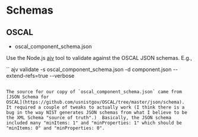 # Schemas

## OSCAL

* oscal_component_schema.json

Use the Node.js [ajv](https://ajv.js.org/) tool to validate against
the OSCAL JSON schemas.  E.g.,

``
ajv validate -s oscal_component_schema.json -d component.json --extend-refs=true --verbose
```

The source for our copy of `oscal_component_schema.json` came from
[JSON Schema for
OSCAL](https://github.com/usnistgov/OSCAL/tree/master/json/schema).
It required a couple of tweaks to actually work (I think there is a
bug in the way NIST generates JSON schemas from what I believe to be
the XML Schema "source of truth".)  Basically, the JSON schema
included many "minItems: 1" and "minProperties: 1" which should be
"minItems: 0" and "minProperties: 0".




